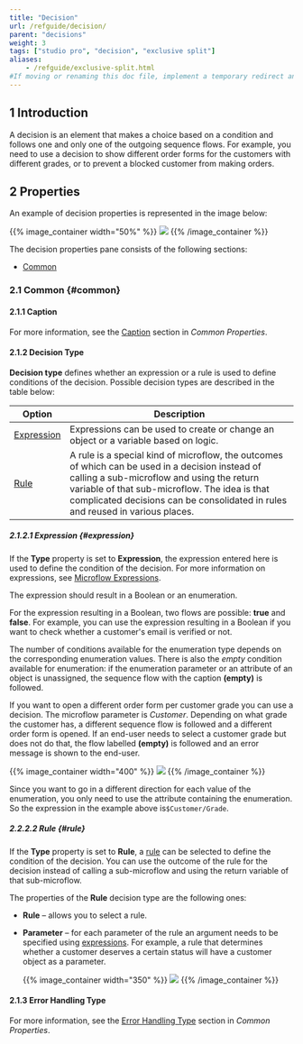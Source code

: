 ```yaml
---
title: "Decision"
url: /refguide/decision/
parent: "decisions"
weight: 3
tags: ["studio pro", "decision", "exclusive split"]
aliases:
    - /refguide/exclusive-split.html
#If moving or renaming this doc file, implement a temporary redirect and let the respective team know they should update the URL in the product. See Mapping to Products for more details.
---
```


## 1 Introduction

A decision is an element that makes a choice based on a condition and follows one and only one of the outgoing sequence flows. For example, you need to use a decision to show different order forms for the customers with different grades, or to prevent a blocked customer from making orders.

## 2 Properties

An example of decision properties is represented in the image below:

{{% image_container width="50%" %}}
![](/attachments/refguide/modeling/application-logic/microflows-and-nanoflows/decisions/decision/decision-properties.png)
{{% /image_container %}}

The decision properties pane consists of the following sections:

* [Common](#common)

### 2.1 Common {#common}

#### 2.1.1 Caption

For more information, see the [Caption](/refguide/microflow-element-common-properties/#caption) section in *Common Properties*.

#### 2.1.2 Decision Type

**Decision type** defines whether an expression or a rule is used to define conditions of the decision. Possible decision types are described in the table below:

| Option | Description |
| --- | --- |
| [Expression](#expression) | Expressions can be used to create or change an object or a variable based on logic. |
| [Rule](#rule) | A rule is a special kind of microflow, the outcomes of which can be used in a decision instead of calling a sub-microflow and using the return variable of that sub-microflow. The idea is that complicated decisions can be consolidated in rules and reused in various places. |

##### 2.1.2.1 Expression {#expression}

If the **Type** property is set to **Expression**, the expression entered here is used to define the condition of the decision. For more information on expressions, see [Microflow Expressions](/refguide/expressions/).

The expression should result in a Boolean or an enumeration. 

For the expression resulting in a Boolean, two flows are possible: **true** and **false**. For example, you can use the expression resulting in a Boolean if you want to check whether a customer's email is verified or not.

The number of conditions available for the enumeration type depends on the corresponding enumeration values. There is also the *empty* condition available for enumeration: if the enumeration parameter or an attribute of an object is unassigned, the sequence flow with the caption **(empty)** is followed.

If you want to open a different order form per customer grade you can use a decision. The microflow parameter is *Customer*. Depending on what grade the customer has, a different sequence flow is followed and a different order form is opened. If an end-user needs to select a customer grade but does not do that, the flow labelled **(empty)** is followed and an error message is shown to the end-user.

{{% image_container width="400" %}}
![](/attachments/refguide/modeling/application-logic/microflows-and-nanoflows/decisions/decision/decision-example.png)
{{% /image_container %}}

Since you want to go in a different direction for each value of the enumeration, you only need to use the attribute containing the enumeration. So the expression in the example above is`$Customer/Grade`. 

##### 2.2.2.2 Rule {#rule}

If the **Type** property is set to **Rule**, a [rule](/refguide/rules/) can be selected to define the condition of the decision. You can use the outcome of the rule for the decision instead of calling a sub-microflow and using the return variable of that sub-microflow.

The properties of the **Rule** decision type are the following ones:

* **Rule** – allows you to select a rule.

* **Parameter** – for each parameter of the rule an argument needs to be specified using [expressions](/refguide/expressions/). For example, a rule that determines whether a customer deserves a certain status will have a customer object as a parameter.

	{{% image_container width="350" %}} ![](/attachments/refguide/modeling/application-logic/microflows-and-nanoflows/decisions/decision/rule-properties.png)	{{% /image_container %}}

#### 2.1.3 Error Handling Type

For more information, see the [Error Handling Type](/refguide/microflow-element-common-properties/#error-handling) section in *Common Properties*.
